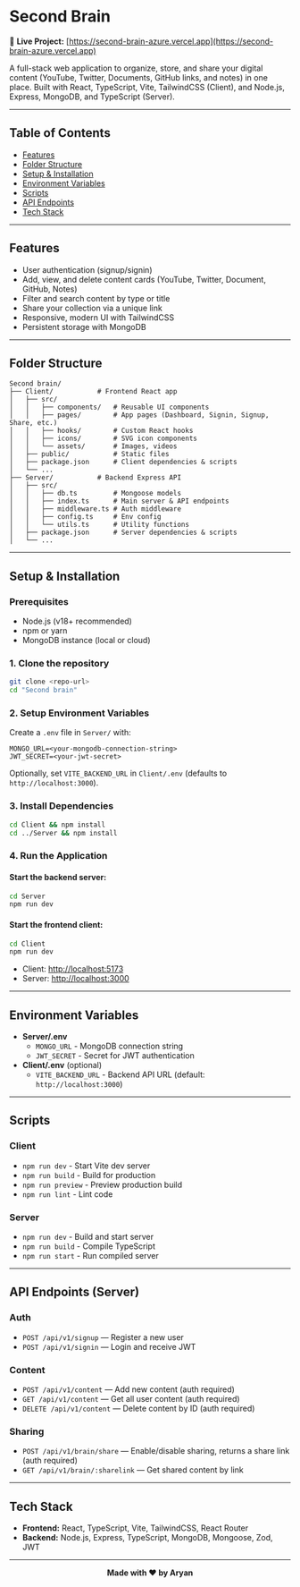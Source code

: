 # Second Brain

🛜 **Live Project:** [https://second-brain-azure.vercel.app](https://second-brain-azure.vercel.app)

A full-stack web application to organize, store, and share your digital content (YouTube, Twitter, Documents, GitHub links, and notes) in one place. Built with React, TypeScript, Vite, TailwindCSS (Client), and Node.js, Express, MongoDB, and TypeScript (Server).

---

## Table of Contents
- [Features](#features)
- [Folder Structure](#folder-structure)
- [Setup & Installation](#setup--installation)
- [Environment Variables](#environment-variables)
- [Scripts](#scripts)
- [API Endpoints](#api-endpoints)
- [Tech Stack](#tech-stack)

---

## Features
- User authentication (signup/signin)
- Add, view, and delete content cards (YouTube, Twitter, Document, GitHub, Notes)
- Filter and search content by type or title
- Share your collection via a unique link
- Responsive, modern UI with TailwindCSS
- Persistent storage with MongoDB

---

## Folder Structure
```
Second brain/
├── Client/           # Frontend React app
│   ├── src/
│   │   ├── components/   # Reusable UI components
│   │   ├── pages/        # App pages (Dashboard, Signin, Signup, Share, etc.)
│   │   ├── hooks/        # Custom React hooks
│   │   ├── icons/        # SVG icon components
│   │   └── assets/       # Images, videos
│   ├── public/           # Static files
│   ├── package.json      # Client dependencies & scripts
│   └── ...
├── Server/           # Backend Express API
│   ├── src/
│   │   ├── db.ts         # Mongoose models
│   │   ├── index.ts      # Main server & API endpoints
│   │   ├── middleware.ts # Auth middleware
│   │   ├── config.ts     # Env config
│   │   └── utils.ts      # Utility functions
│   ├── package.json      # Server dependencies & scripts
│   └── ...
```

---

## Setup & Installation

### Prerequisites
- Node.js (v18+ recommended)
- npm or yarn
- MongoDB instance (local or cloud)

### 1. Clone the repository
```bash
git clone <repo-url>
cd "Second brain"
```

### 2. Setup Environment Variables
Create a `.env` file in `Server/` with:
```
MONGO_URL=<your-mongodb-connection-string>
JWT_SECRET=<your-jwt-secret>
```
Optionally, set `VITE_BACKEND_URL` in `Client/.env` (defaults to `http://localhost:3000`).

### 3. Install Dependencies
```bash
cd Client && npm install
cd ../Server && npm install
```

### 4. Run the Application
#### Start the backend server:
```bash
cd Server
npm run dev
```
#### Start the frontend client:
```bash
cd Client
npm run dev
```
- Client: [http://localhost:5173](http://localhost:5173)
- Server: [http://localhost:3000](http://localhost:3000)

---

## Environment Variables
- **Server/.env**
  - `MONGO_URL` - MongoDB connection string
  - `JWT_SECRET` - Secret for JWT authentication
- **Client/.env** (optional)
  - `VITE_BACKEND_URL` - Backend API URL (default: `http://localhost:3000`)

---

## Scripts
### Client
- `npm run dev` - Start Vite dev server
- `npm run build` - Build for production
- `npm run preview` - Preview production build
- `npm run lint` - Lint code

### Server
- `npm run dev` - Build and start server
- `npm run build` - Compile TypeScript
- `npm run start` - Run compiled server

---

## API Endpoints (Server)

### Auth
- `POST /api/v1/signup` — Register a new user
- `POST /api/v1/signin` — Login and receive JWT

### Content
- `POST /api/v1/content` — Add new content (auth required)
- `GET /api/v1/content` — Get all user content (auth required)
- `DELETE /api/v1/content` — Delete content by ID (auth required)

### Sharing
- `POST /api/v1/brain/share` — Enable/disable sharing, returns a share link (auth required)
- `GET /api/v1/brain/:sharelink` — Get shared content by link

---

## Tech Stack
- **Frontend:** React, TypeScript, Vite, TailwindCSS, React Router
- **Backend:** Node.js, Express, TypeScript, MongoDB, Mongoose, Zod, JWT

---

<div align="center">
  <b>Made with ❤️ by Aryan</b>
</div>

